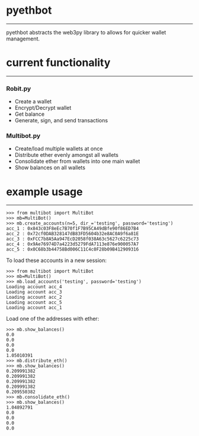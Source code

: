 # pyethbot
----

pyethbot abstracts the web3py library to allows for quicker wallet management.

# current functionality
----

### Robit.py
- Create a wallet
- Encrypt/Decrypt wallet
- Get balance
- Generate, sign, and send transactions

### Multibot.py
- Create/load multiple wallets at once
- Distribute ether evenly amongst all wallets
- Consolidate ether from wallets into one main wallet
- Show balances on all wallets

# example usage
----
    >>> from multibot import MultiBot
    >>> mb=MultiBot()
    >>> mb.create_accounts(n=5, dir_='testing', password='testing')
    acc_1 : 0x843c03F8eEc7B70f1F7B95CA49dBfe90f86ED7B4
    acc_2 : 0x72cf0DAB328147dB83FD5604b32e8AC0A9f6a81E
    acc_3 : 0xFCC7b8A5Aa947EcD2058f038A63c5627c6225c73
    acc_4 : 0x9Ae76974D7a4223d5279FdA7113e876e900057A7
    acc_5 : 0x0C68b3b44758Bd006C11C4c0F28b09B412909316

To load these accounts in a new session:

    >>> from multibot import MultiBot
    >>> mb=MultiBot()
    >>> mb.load_accounts('testing', password='testing')
    Loading account acc_4
    Loading account acc_3
    Loading account acc_2
    Loading account acc_5
    Loading account acc_1

Load one of the addresses with ether:

    >>> mb.show_balances()
    0.0
    0.0
    0.0
    0.0
    1.05010391
    >>> mb.distribute_eth()
    >>> mb.show_balances()
    0.209991382
    0.209991382
    0.209991382
    0.209991382
    0.209550382
    >>> mb.consolidate_eth()
    >>> mb.show_balances()
    1.04892791
    0.0
    0.0
    0.0
    0.0
